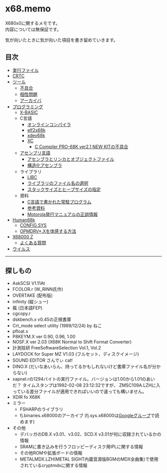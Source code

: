 # x68.memo
X680x0に関するメモです。  
内容については無保証です。

気が向いたときに気が向いた項目を書き留めていきます。

## 目次
* [実行ファイル](execfile.md)
* [CRTC](crtc.md)
* [ツール](tool/README.md)
  * [不具合](tool/bugs.md)
  * [相性問題](tool/conflict.md)
  * [アーカイバ](tool/archiver.md)
* [プログラミング](prog/README.md)
  * [X-BASIC](prog/xbasic.md)
  * C言語
    * [オンラインコンパイラ](prog/onlinecompiler.md)
    * [elf2x68k](prog/elf2x68k.md)
    * [xdev68k](prog/xdev68k.md)
    * [XC](prog/xc/README.md)
      * [C Compiler PRO-68K ver2.1 NEW KITの不具合](prog/xc/bugs.md)
  * [アセンブリ言語](prog/asm.md)
    * [アセンブラとリンカとオブジェクトファイル](prog/aslkobj.md)
    * [構造化アセンブラ](prog/structured_asm.md)
  * ライブラリ
    * [LIBC](prog/libc/README.md)
    * [ライブラリのファイル名の選択](prog/libfilename.md)
    * [スタックサイズとヒープサイズの指定](prog/stack_heap.md)
  * 資料
    * [C言語で書かれた常駐プログラム](prog/tsr_written_in_c.md)
    * [参考資料](prog/reference.md)
    * [Motorola発行マニュアルの正誤情報](prog/m68um_errata.md)
* [Human68k](human68k/README.md)
  * [CONFIG.SYS](human68k/configsys/README.md)
  * [OPMDRV*.Xを体感する方法](human68k/opmdrv.md)
* [X68000 Z](x68z/README.md)
  * [よくある質問](x68z/faq.md)
* [ウイルス](virus.md)


----

## 探しもの

* AskSCSI V1.11At
* FCOLOR.r (W_RINN氏作)
* OVERTAKE (配布版)
* infinity (縦シュー)
* 瘋 (日本語FEP)
* cgcopy.r
* dskbench.x v0.45の正規書庫
* Crt_mode select utility (1989/12/24) by ねこ
* pfloat.x
* P8KEYM.X ver 0.90, 0.96, 1.00
* NOSF.X ver 2.03 (X68K Normal to Shift Format Converter)
* 計測技研 FreeSoftwareSelection Vol.1, Vol.2
* LAYDOCK for Super MZ V1.03 (フルセット、ディスクイメージ)
* SOUND EDITOR さんでぃ cat!
* DINO.X (だいなあいらん、持ってるかもしれないけど書庫ファイル名が分からない)
* xapnel.rの1294バイトの実行ファイル。バージョンは1.00から1.01のあいだ？ タイムスタンプは1992-02-08 23:12:32ですが、
  ZMSC109A.LZHに入っている差分ファイルが適用できればいいので違っても構いません。
* XDIR fo X68K
* ミラー
  * FSHARPのライブラリ
  * fj.binaries.x68000のアーカイブ
    (fj.sys.x68000は[Googleグループ](https://groups.google.com/g/fj.sys.x68000)で読めます)
* その他
  * デバッガのDB.X v3.01、v3.02、SCD.X v3.01が何に収録されているかの情報
  * SRAMに書き込みを行うフロッピーディスク用IPLに関する情報
  * その他ROMや拡張ボードの情報
  * METALMDX.LZH(METAL SIGHT内蔵音源版BGMのMDX全曲集)で使用されているcryptmdxに関する情報

